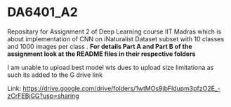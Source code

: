 # DA6401_A2
Repositary for Assignment 2 of Deep Learning course IIT Madras which is about implementation of CNN on iNaturalist Dataset subset with 10 classes and 1000 images per class . 
**For details Part A and Part B of the assignment look at the README files in their respective folders**

I am unable to upload best model wts dues to upload size limitationa as such its added to the G drive link

Link: https://drive.google.com/drive/folders/1wtMOs9jbFldupm3pfzO2E_-zCrFEBjGG?usp=sharing


